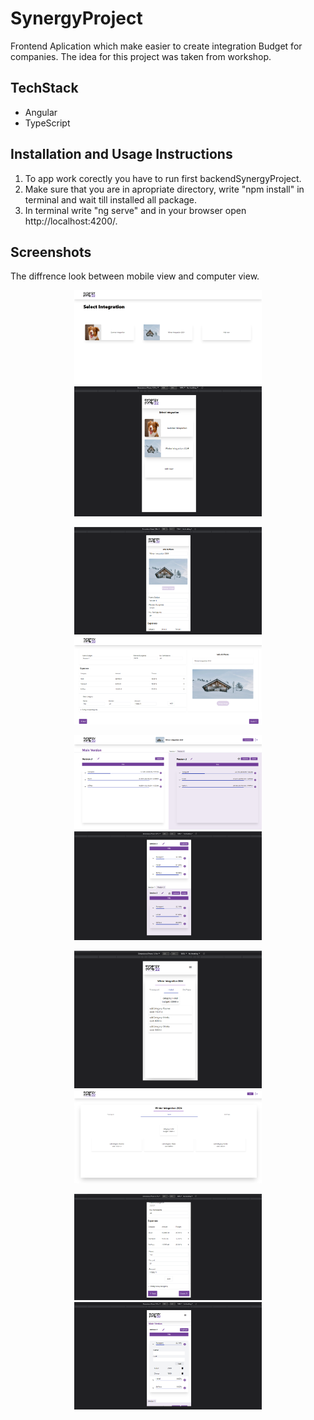 # SynergyProject

Frontend Aplication which make easier to create integration Budget for companies.
The idea for this project was taken from workshop.

## TechStack
- Angular 
- TypeScript

## Installation and Usage Instructions
1. To app work corectly you have to run first backendSynergyProject.
3. Make sure that you are in apropriate directory, write "npm install" in terminal and wait till installed all package.
4. In terminal write "ng serve" and in your browser open http://localhost:4200/.

## Screenshots
The diffrence look between mobile view and computer view.
<p align="center">
  <img src="screenshots/home2.png" width="300px" alt="">
  <img src="screenshots/home.png" width="300px" alt="">
</p>

<p align="center">
  <img src="screenshots/newIntegraion2.png" width="300px" alt="">
  <img src="screenshots/newIntegration.png" width="300px" alt="">
</p>

<p align="center">
  <img src="screenshots/newDetail.png" width="300px" alt="">
  <img src="screenshots/newDetail2.png" width="300px" alt="">
</p>

<p align="center">
  <img src="screenshots/summary.png" width="300px" alt="">
  <img src="screenshots/summary2.png" width="300px" alt="">
</p>

<p align="center">
  <img src="screenshots/newDetail3.png" width="300px" alt="">
  <img src="screenshots/newDetail4.png" width="300px" alt="">
</p>



